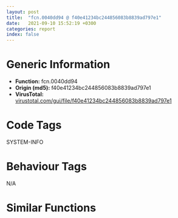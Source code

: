 ```yaml
---
layout: post
title:  "fcn.0040dd94 @ f40e41234bc244856083b8839ad797e1"
date:   2021-09-10 15:52:19 +0300
categories: report
index: false
---
```


# Generic Information
- **Function:** fcn.0040dd94
- **Origin (md5):** f40e41234bc244856083b8839ad797e1
- **VirusTotal:** [virustotal.com/gui/file/f40e41234bc244856083b8839ad797e1][virustotal_ref]

# Code Tags
<span class="tag" id="SYSTEM-INFO">SYSTEM-INFO</span>


# Behaviour Tags
<span class="bhv-tag" id="na">N/A</span>

# Similar Functions
<script type="text/javascript" src="https://www.gstatic.com/charts/loader.js"></script>
<script type="text/javascript">

    google.charts.load('current', {'packages':['corechart']});
    google.charts.setOnLoadCallback(drawChart);

    function drawChart() {
    var data = new google.visualization.DataTable();
        data.addColumn('number', 'X');
        data.addColumn('number', 'Y');
        data.addColumn({type: 'string', role: 'tooltip', 'p': {'html': true}});
        data.addColumn({'type': 'string', 'role': 'style'});
        
        data.addRows([
    [47.377655029296875, 47.68169021606445, '<b><a href="/report/fcn.0040dd94@f40e41234bc244856083b8839ad797e1">fcn.0040dd94</a><br>@f40e41234bc244856083b8839ad797e1</b><br>push ebp<br>mov ebp, esp<br>call dword[sym.imp.KERNEL32.dll_IsDebuggerPresent]<br>push 1<br>mov dword[0xb44c0c], eax<br>call fcn.0040d830<br>push dword[ebp+8]<br>call fcn.0040a8a9<br>cmp dword[0xb44c0c], 0<br>pop ecx<br>pop ecx<br>jne 0x40ddc4<br>push 1<br>call fcn.0040d830<br>pop ecx<br>push 0xc0000409<br>call fcn.0040a894<br>pop ecx<br>pop ebp<br>ret <br><eoc> ', 'point { fill-color: #e0440e; }'],
[124.57227325439453, -122.21884155273438, '<b><a href="/report/fcn.0040e2d4@01be4434cc5f975da87a4b25d209e100">fcn.0040e2d4</a><br>@01be4434cc5f975da87a4b25d209e100</b><br>push ebp<br>mov ebp, esp<br>call dword[sym.imp.KERNEL32.dll_IsDebuggerPresent]<br>push 1<br>mov dword[0xc15884], eax<br>call fcn.0040dd70<br>push dword[ebp+8]<br>call fcn.0040adde<br>cmp dword[0xc15884], 0<br>pop ecx<br>pop ecx<br>jne 0x40e304<br>push 1<br>call fcn.0040dd70<br>pop ecx<br>push 0xc0000409<br>call fcn.0040adc9<br>pop ecx<br>pop ebp<br>ret <br><eoc> ', 'null'],
[12.786504745483398, -86.52959442138672, '<b><a href="/report/fcn.0040cdf4@1fd683a7f72f257d6d6de6e845d6c40a">fcn.0040cdf4</a><br>@1fd683a7f72f257d6d6de6e845d6c40a</b><br>push ebp<br>mov ebp, esp<br>call dword[sym.imp.KERNEL32.dll_IsDebuggerPresent]<br>push 1<br>mov dword[0xc3520c], eax<br>call fcn.0040c890<br>push dword[ebp+8]<br>call fcn.00409903<br>cmp dword[0xc3520c], 0<br>pop ecx<br>pop ecx<br>jne 0x40ce24<br>push 1<br>call fcn.0040c890<br>pop ecx<br>push 0xc0000409<br>call fcn.004098ee<br>pop ecx<br>pop ebp<br>ret <br><eoc> ', 'null'],
[-103.56280517578125, 28.021799087524414, '<b><a href="/report/fcn.0040ed34@fec037c981b84fb9df87dac6521840c9">fcn.0040ed34</a><br>@fec037c981b84fb9df87dac6521840c9</b><br>push ebp<br>mov ebp, esp<br>call dword[sym.imp.KERNEL32.dll_IsDebuggerPresent]<br>push 1<br>mov dword[0xb6a50c], eax<br>call fcn.0040e7d0<br>push dword[ebp+8]<br>call fcn.0040b84d<br>cmp dword[0xb6a50c], 0<br>pop ecx<br>pop ecx<br>jne 0x40ed64<br>push 1<br>call fcn.0040e7d0<br>pop ecx<br>push 0xc0000409<br>call fcn.0040b838<br>pop ecx<br>pop ebp<br>ret <br><eoc> ', 'null'],
[72.30290985107422, 9.609672546386719, '<b><a href="/report/fcn.00414234@4643b8f5a3d13e435a65fc553546b71e">fcn.00414234</a><br>@4643b8f5a3d13e435a65fc553546b71e</b><br>push ebp<br>mov ebp, esp<br>call dword[sym.imp.KERNEL32.dll_IsDebuggerPresent]<br>push 1<br>mov dword[0xc6d484], eax<br>call fcn.00413cd0<br>push dword[ebp+8]<br>call fcn.00410d43<br>cmp dword[0xc6d484], 0<br>pop ecx<br>pop ecx<br>jne 0x414264<br>push 1<br>call fcn.00413cd0<br>pop ecx<br>push 0xc0000409<br>call fcn.00410d2e<br>pop ecx<br>pop ebp<br>ret <br><eoc> ', 'null'],
[-39.28407669067383, -91.73631286621094, '<b><a href="/report/fcn.004128f4@e5be9c1df6690f9880cc7a4e3bb82114">fcn.004128f4</a><br>@e5be9c1df6690f9880cc7a4e3bb82114</b><br>push ebp<br>mov ebp, esp<br>call dword[sym.imp.KERNEL32.dll_IsDebuggerPresent]<br>push 1<br>mov dword[0xb0e034], eax<br>call fcn.00412390<br>push dword[ebp+8]<br>call fcn.0040f3ff<br>cmp dword[0xb0e034], 0<br>pop ecx<br>pop ecx<br>jne 0x412924<br>push 1<br>call fcn.00412390<br>pop ecx<br>push 0xc0000409<br>call fcn.0040f3ea<br>pop ecx<br>pop ebp<br>ret <br><eoc> ', 'null'],
[-88.5329360961914, -49.97944259643555, '<b><a href="/report/fcn.0047fa9b@fb9b7d22bc1c143ac66b0575cbdd088d">fcn.0047fa9b</a><br>@fb9b7d22bc1c143ac66b0575cbdd088d</b><br>push ebp<br>mov ebp, esp<br>call dword[sym.imp.KERNEL32.dll_IsDebuggerPresent]<br>push 1<br>mov dword[0x4bd394], eax<br>call fcn.0048ac2f<br>push dword[ebp+8]<br>call fcn.004841b6<br>cmp dword[0x4bd394], 0<br>pop ecx<br>pop ecx<br>jne 0x47facb<br>push 1<br>call fcn.0048ac2f<br>pop ecx<br>push 0xc0000409<br>call fcn.004841a1<br>pop ecx<br>pop ebp<br>ret <br><eoc> ', 'null'],
[52.56770706176758, -32.32546615600586, '<b><a href="/report/fcn.0060679b@52d540e8e13e0f0bbb8946b2363a382d">fcn.0060679b</a><br>@52d540e8e13e0f0bbb8946b2363a382d</b><br>push ebp<br>mov ebp, esp<br>call dword[sym.imp.KERNEL32.dll_IsDebuggerPresent]<br>push 1<br>mov dword[0x6a0b4c], eax<br>call fcn.0060a1ec<br>push dword[ebp+8]<br>call fcn.0060a5da<br>cmp dword[0x6a0b4c], 0<br>pop ecx<br>pop ecx<br>jne 0x6067cb<br>push 1<br>call fcn.0060a1ec<br>pop ecx<br>push 0xc0000409<br>call fcn.0060a5c5<br>pop ecx<br>pop ebp<br>ret <br><eoc> ', 'null'],
[-67.22219848632812, -4.816611289978027, '<b><a href="/report/fcn.0042a19e@ba86269e5231930ee4def4088ddb8d19">fcn.0042a19e</a><br>@ba86269e5231930ee4def4088ddb8d19</b><br>push ebp<br>mov ebp, esp<br>call dword[sym.imp.KERNEL32.dll_IsDebuggerPresent]<br>push 1<br>mov dword[0x44c00c], eax<br>call fcn.0042afcf<br>push dword[ebp+8]<br>call fcn.00428ad5<br>cmp dword[0x44c00c], 0<br>pop ecx<br>pop ecx<br>jne 0x42a1ce<br>push 1<br>call fcn.0042afcf<br>pop ecx<br>push 0xc0000409<br>call fcn.00428ac0<br>pop ecx<br>pop ebp<br>ret <br><eoc> ', 'null'],
[157.37322998046875, 110.42034912109375, '<b><a href="/report/fcn.00410f64@3d0ec851566b617e7e4e75da3dd9651c">fcn.00410f64</a><br>@3d0ec851566b617e7e4e75da3dd9651c</b><br>push ebp<br>mov ebp, esp<br>call dword[sym.imp.KERNEL32.dll_IsDebuggerPresent]<br>push 1<br>mov dword[0xb949dc], eax<br>call fcn.00410a01<br>push dword[ebp+8]<br>call fcn.0040db12<br>cmp dword[0xb949dc], 0<br>pop ecx<br>pop ecx<br>jne 0x410f94<br>push 1<br>call fcn.00410a01<br>pop ecx<br>push 0xc0000409<br>call fcn.0040dafd<br>pop ecx<br>pop ebp<br>ret <br><eoc> ', 'null'],
[-104.6307144165039, -131.7160186767578, '<b><a href="/report/fcn.0040c9f4@f9b80f61ad003ebdee20dab4a0087d2a">fcn.0040c9f4</a><br>@f9b80f61ad003ebdee20dab4a0087d2a</b><br>push ebp<br>mov ebp, esp<br>call dword[sym.imp.KERNEL32.dll_IsDebuggerPresent]<br>push 1<br>mov dword[0xbbf5bc], eax<br>call fcn.0040c491<br>push dword[ebp+8]<br>call fcn.004095a2<br>cmp dword[0xbbf5bc], 0<br>pop ecx<br>pop ecx<br>jne 0x40ca24<br>push 1<br>call fcn.0040c491<br>pop ecx<br>push 0xc0000409<br>call fcn.0040958d<br>pop ecx<br>pop ebp<br>ret <br><eoc> ', 'null'],
[-156.8561553955078, 89.48047637939453, '<b><a href="/report/fcn.0040e006@470263fe7e7cc115b95cd041d643e3b5">fcn.0040e006</a><br>@470263fe7e7cc115b95cd041d643e3b5</b><br>push ebp<br>mov ebp, esp<br>call dword[sym.imp.KERNEL32.dll_IsDebuggerPresent]<br>push 1<br>mov dword[0x422ab4], eax<br>call fcn.0040f2f4<br>push dword[ebp+8]<br>call fcn.0040dff0<br>cmp dword[0x422ab4], 0<br>pop ecx<br>pop ecx<br>jne 0x40e036<br>push 1<br>call fcn.0040f2f4<br>pop ecx<br>push 0xc0000409<br>call fcn.0040dfd8<br>pop ecx<br>pop ebp<br>ret <br><eoc> ', 'null'],
[181.93408203125, -23.43210220336914, '<b><a href="/report/fcn.0047fa9b@152885a790b99953ce23874f0947b7bd">fcn.0047fa9b</a><br>@152885a790b99953ce23874f0947b7bd</b><br>push ebp<br>mov ebp, esp<br>call dword[sym.imp.KERNEL32.dll_IsDebuggerPresent]<br>push 1<br>mov dword[0x4bd394], eax<br>call fcn.0048ac2f<br>push dword[ebp+8]<br>call fcn.004841b6<br>cmp dword[0x4bd394], 0<br>pop ecx<br>pop ecx<br>jne 0x47facb<br>push 1<br>call fcn.0048ac2f<br>pop ecx<br>push 0xc0000409<br>call fcn.004841a1<br>pop ecx<br>pop ebp<br>ret <br><eoc> ', 'null'],
[-164.69015502929688, -28.850963592529297, '<b><a href="/report/fcn.00411c54@883dfc165005908f8666e487fe529d8c">fcn.00411c54</a><br>@883dfc165005908f8666e487fe529d8c</b><br>push ebp<br>mov ebp, esp<br>call dword[sym.imp.KERNEL32.dll_IsDebuggerPresent]<br>push 1<br>mov dword[0xc570ac], eax<br>call fcn.004116f0<br>push dword[ebp+8]<br>call fcn.0040e76b<br>cmp dword[0xc570ac], 0<br>pop ecx<br>pop ecx<br>jne 0x411c84<br>push 1<br>call fcn.004116f0<br>pop ecx<br>push 0xc0000409<br>call fcn.0040e756<br>pop ecx<br>pop ebp<br>ret <br><eoc> ', 'null'],
[-65.37675476074219, 170.41888427734375, '<b><a href="/report/fcn.0040c95a@c299206e1e94de2392d4dd9464d03d54">fcn.0040c95a</a><br>@c299206e1e94de2392d4dd9464d03d54</b><br>push ebp<br>mov ebp, esp<br>call dword[sym.imp.KERNEL32.dll_IsDebuggerPresent]<br>push 1<br>mov dword[0x43933c], eax<br>call fcn.00413d3c<br>push dword[ebp+8]<br>call fcn.0040aa93<br>cmp dword[0x43933c], 0<br>pop ecx<br>pop ecx<br>jne 0x40c98a<br>push 1<br>call fcn.00413d3c<br>pop ecx<br>push 0xc0000409<br>call fcn.0040aa7e<br>pop ecx<br>pop ebp<br>ret <br><eoc> ', 'null'],
[91.41606903076172, 68.19277954101562, '<b><a href="/report/fcn.00414694@fd17dad7a5809016e438b746adc04679">fcn.00414694</a><br>@fd17dad7a5809016e438b746adc04679</b><br>push ebp<br>mov ebp, esp<br>call dword[sym.imp.KERNEL32.dll_IsDebuggerPresent]<br>push 1<br>mov dword[0xb61804], eax<br>call fcn.00414130<br>push dword[ebp+8]<br>call fcn.004111a3<br>cmp dword[0xb61804], 0<br>pop ecx<br>pop ecx<br>jne 0x4146c4<br>push 1<br>call fcn.00414130<br>pop ecx<br>push 0xc0000409<br>call fcn.0041118e<br>pop ecx<br>pop ebp<br>ret <br><eoc> ', 'null'],
[63.67280960083008, 116.3243408203125, '<b><a href="/report/fcn.0040f884@dd7278b699f8b751b4e28f3abe51fa08">fcn.0040f884</a><br>@dd7278b699f8b751b4e28f3abe51fa08</b><br>push ebp<br>mov ebp, esp<br>call dword[sym.imp.KERNEL32.dll_IsDebuggerPresent]<br>push 1<br>mov dword[0xbe5944], eax<br>call fcn.0040f320<br>push dword[ebp+8]<br>call fcn.0040c390<br>cmp dword[0xbe5944], 0<br>pop ecx<br>pop ecx<br>jne 0x40f8b4<br>push 1<br>call fcn.0040f320<br>pop ecx<br>push 0xc0000409<br>call fcn.0040c37b<br>pop ecx<br>pop ebp<br>ret <br><eoc> ', 'null'],
[24.346906661987305, 6.967499256134033, '<b><a href="/report/fcn.00435b09@d96761eb00d2d97e2b6f5ffffed0b46a">fcn.00435b09</a><br>@d96761eb00d2d97e2b6f5ffffed0b46a</b><br>push ebp<br>mov ebp, esp<br>call dword[sym.imp.KERNEL32.dll_IsDebuggerPresent]<br>push 1<br>mov dword[0x4c50e4], eax<br>call fcn.004354c0<br>push dword[ebp+8]<br>call fcn.0042a395<br>cmp dword[0x4c50e4], 0<br>pop ecx<br>pop ecx<br>jne 0x435b39<br>push 1<br>call fcn.004354c0<br>pop ecx<br>push 0xc0000409<br>call fcn.0042a380<br>pop ecx<br>pop ebp<br>ret <br><eoc> ', 'null'],
[118.41548156738281, 21.824800491333008, '<b><a href="/report/fcn.00411724@e69fcfbd512770c44a9d6b90a42edeb0">fcn.00411724</a><br>@e69fcfbd512770c44a9d6b90a42edeb0</b><br>push ebp<br>mov ebp, esp<br>call dword[sym.imp.KERNEL32.dll_IsDebuggerPresent]<br>push 1<br>mov dword[0xb95964], eax<br>call fcn.004111c1<br>push dword[ebp+8]<br>call fcn.0040e2d2<br>cmp dword[0xb95964], 0<br>pop ecx<br>pop ecx<br>jne 0x411754<br>push 1<br>call fcn.004111c1<br>pop ecx<br>push 0xc0000409<br>call fcn.0040e2bd<br>pop ecx<br>pop ebp<br>ret <br><eoc> ', 'null'],
[-2.8661272525787354, 44.82802200317383, '<b><a href="/report/fcn.10124b4e@e5d49e0823e602f2ee948ac39d32c1eb">fcn.10124b4e</a><br>@e5d49e0823e602f2ee948ac39d32c1eb</b><br>push ebp<br>mov ebp, esp<br>call dword[sym.imp.KERNEL32.dll_IsDebuggerPresent]<br>push 1<br>mov dword[0x101a48f4], eax<br>call fcn.1012d8fa<br>push dword[ebp+8]<br>call fcn.101291a8<br>cmp dword[0x101a48f4], 0<br>pop ecx<br>pop ecx<br>jne 0x10124b7e<br>push 1<br>call fcn.1012d8fa<br>pop ecx<br>push 0xc0000409<br>call fcn.10129193<br>pop ecx<br>pop ebp<br>ret <br><eoc> ', 'null'],
[8.621166229248047, -38.12348937988281, '<b><a href="/report/fcn.00409404@71550f1ee4f4626545a4bffe6d950f12">fcn.00409404</a><br>@71550f1ee4f4626545a4bffe6d950f12</b><br>push ebp<br>mov ebp, esp<br>call dword[sym.imp.KERNEL32.dll_IsDebuggerPresent]<br>push 1<br>mov dword[0x445189c], eax<br>call fcn.00408ea0<br>push dword[ebp+8]<br>call fcn.00405f13<br>cmp dword[0x445189c], 0<br>pop ecx<br>pop ecx<br>jne 0x409434<br>push 1<br>call fcn.00408ea0<br>pop ecx<br>push 0xc0000409<br>call fcn.00405efe<br>pop ecx<br>pop ebp<br>ret <br><eoc> ', 'null'],
[2.831676483154297, 131.16903686523438, '<b><a href="/report/fcn.0040ff94@4e7335a256154dbc07a5bd862e9622fe">fcn.0040ff94</a><br>@4e7335a256154dbc07a5bd862e9622fe</b><br>push ebp<br>mov ebp, esp<br>call dword[sym.imp.KERNEL32.dll_IsDebuggerPresent]<br>push 1<br>mov dword[0xb86b34], eax<br>call fcn.0040fa30<br>push dword[ebp+8]<br>call fcn.0040caab<br>cmp dword[0xb86b34], 0<br>pop ecx<br>pop ecx<br>jne 0x40ffc4<br>push 1<br>call fcn.0040fa30<br>pop ecx<br>push 0xc0000409<br>call fcn.0040ca96<br>pop ecx<br>pop ebp<br>ret <br><eoc> ', 'null'],
[-36.03801727294922, -43.22214126586914, '<b><a href="/report/fcn.00410854@c5a9328b4292c431a6e3f48185308528">fcn.00410854</a><br>@c5a9328b4292c431a6e3f48185308528</b><br>push ebp<br>mov ebp, esp<br>call dword[sym.imp.KERNEL32.dll_IsDebuggerPresent]<br>push 1<br>mov dword[0xbfc8dc], eax<br>call fcn.004102f0<br>push dword[ebp+8]<br>call fcn.0040d369<br>cmp dword[0xbfc8dc], 0<br>pop ecx<br>pop ecx<br>jne 0x410884<br>push 1<br>call fcn.004102f0<br>pop ecx<br>push 0xc0000409<br>call fcn.0040d354<br>pop ecx<br>pop ebp<br>ret <br><eoc> ', 'null'],
[-28.549793243408203, 88.41968536376953, '<b><a href="/report/fcn.00412824@2e1edbc8d641dbbe3e09e9f1f72cd2fc">fcn.00412824</a><br>@2e1edbc8d641dbbe3e09e9f1f72cd2fc</b><br>push ebp<br>mov ebp, esp<br>call dword[sym.imp.KERNEL32.dll_IsDebuggerPresent]<br>push 1<br>mov dword[0xc0807c], eax<br>call fcn.004122c0<br>push dword[ebp+8]<br>call fcn.0040f337<br>cmp dword[0xc0807c], 0<br>pop ecx<br>pop ecx<br>jne 0x412854<br>push 1<br>call fcn.004122c0<br>pop ecx<br>push 0xc0000409<br>call fcn.0040f322<br>pop ecx<br>pop ebp<br>ret <br><eoc> ', 'null'],
[-20.186330795288086, 1.9016305208206177, '<b><a href="/report/fcn.0047fa9b@912f1d013a0d6151bc7a7cef6da1b2a0">fcn.0047fa9b</a><br>@912f1d013a0d6151bc7a7cef6da1b2a0</b><br>push ebp<br>mov ebp, esp<br>call dword[sym.imp.KERNEL32.dll_IsDebuggerPresent]<br>push 1<br>mov dword[0x4bd394], eax<br>call fcn.0048ac2f<br>push dword[ebp+8]<br>call fcn.004841b6<br>cmp dword[0x4bd394], 0<br>pop ecx<br>pop ecx<br>jne 0x47facb<br>push 1<br>call fcn.0048ac2f<br>pop ecx<br>push 0xc0000409<br>call fcn.004841a1<br>pop ecx<br>pop ebp<br>ret <br><eoc> ', 'null'],
[-49.909786224365234, 41.060813903808594, '<b><a href="/report/fcn.00411934@90aa43862e75a7f78f2655241632f0e5">fcn.00411934</a><br>@90aa43862e75a7f78f2655241632f0e5</b><br>push ebp<br>mov ebp, esp<br>call dword[sym.imp.KERNEL32.dll_IsDebuggerPresent]<br>push 1<br>mov dword[0xba320c], eax<br>call fcn.004113d0<br>push dword[ebp+8]<br>call fcn.0040e43f<br>cmp dword[0xba320c], 0<br>pop ecx<br>pop ecx<br>jne 0x411964<br>push 1<br>call fcn.004113d0<br>pop ecx<br>push 0xc0000409<br>call fcn.0040e42a<br>pop ecx<br>pop ebp<br>ret <br><eoc> ', 'null'],
[63.66067886352539, -80.30973052978516, '<b><a href="/report/fcn.00411894@6e195fbdf6b398dc597c28abc7c7a2ae">fcn.00411894</a><br>@6e195fbdf6b398dc597c28abc7c7a2ae</b><br>push ebp<br>mov ebp, esp<br>call dword[sym.imp.KERNEL32.dll_IsDebuggerPresent]<br>push 1<br>mov dword[0xc44844], eax<br>call fcn.00411330<br>push dword[ebp+8]<br>call fcn.0040e3a9<br>cmp dword[0xc44844], 0<br>pop ecx<br>pop ecx<br>jne 0x4118c4<br>push 1<br>call fcn.00411330<br>pop ecx<br>push 0xc0000409<br>call fcn.0040e394<br>pop ecx<br>pop ebp<br>ret <br><eoc> ', 'null'],
[103.32655334472656, -36.17652893066406, '<b><a href="/report/fcn.00413df4@d3b17e7234a8b4bee51cf688dbfdf6d0">fcn.00413df4</a><br>@d3b17e7234a8b4bee51cf688dbfdf6d0</b><br>push ebp<br>mov ebp, esp<br>call dword[sym.imp.KERNEL32.dll_IsDebuggerPresent]<br>push 1<br>mov dword[0xb97964], eax<br>call fcn.00413890<br>push dword[ebp+8]<br>call fcn.0041090b<br>cmp dword[0xb97964], 0<br>pop ecx<br>pop ecx<br>jne 0x413e24<br>push 1<br>call fcn.00413890<br>pop ecx<br>push 0xc0000409<br>call fcn.004108f6<br>pop ecx<br>pop ebp<br>ret <br><eoc> ', 'null'],
[22.66909408569336, 84.51923370361328, '<b><a href="/report/fcn.0040e734@5d44fc96ec059e83cbab5efb708e5e9e">fcn.0040e734</a><br>@5d44fc96ec059e83cbab5efb708e5e9e</b><br>push ebp<br>mov ebp, esp<br>call dword[sym.imp.KERNEL32.dll_IsDebuggerPresent]<br>push 1<br>mov dword[0xbcace4], eax<br>call fcn.0040e1d0<br>push dword[ebp+8]<br>call fcn.0040b247<br>cmp dword[0xbcace4], 0<br>pop ecx<br>pop ecx<br>jne 0x40e764<br>push 1<br>call fcn.0040e1d0<br>pop ecx<br>push 0xc0000409<br>call fcn.0040b232<br>pop ecx<br>pop ebp<br>ret <br><eoc> ', 'null'],
[-78.68777465820312, 83.48068237304688, '<b><a href="/report/fcn.00658234@8c848ad89aab40a1738b363a37856125">fcn.00658234</a><br>@8c848ad89aab40a1738b363a37856125</b><br>push ebp<br>mov ebp, esp<br>call dword[sym.imp.KERNEL32.dll_IsDebuggerPresent]<br>push 1<br>mov dword[0x46fe09c], eax<br>call fcn.00657cd0<br>push dword[ebp+8]<br>call fcn.00654d4c<br>cmp dword[0x46fe09c], 0<br>pop ecx<br>pop ecx<br>jne 0x658264<br>push 1<br>call fcn.00657cd0<br>pop ecx<br>push 0xc0000409<br>call fcn.00654d37<br>pop ecx<br>pop ebp<br>ret <br><eoc> ', 'null'],
[15.332799911499023, -163.08184814453125, '<b><a href="/report/fcn.00410cc4@22e4fd0c4b1c614e2ac3f6bd9999bcbd">fcn.00410cc4</a><br>@22e4fd0c4b1c614e2ac3f6bd9999bcbd</b><br>push ebp<br>mov ebp, esp<br>call dword[sym.imp.KERNEL32.dll_IsDebuggerPresent]<br>push 1<br>mov dword[0xc0f944], eax<br>call fcn.00410760<br>push dword[ebp+8]<br>call fcn.0040d7d9<br>cmp dword[0xc0f944], 0<br>pop ecx<br>pop ecx<br>jne 0x410cf4<br>push 1<br>call fcn.00410760<br>pop ecx<br>push 0xc0000409<br>call fcn.0040d7c4<br>pop ecx<br>pop ebp<br>ret <br><eoc> ', 'null'],

        ]);

    var options = {
        title: 'Similarity Plot',
        legend: 'none',
        colors: ['#dedbd9', '#e6693e', '#ec8f6e', '#f3b49f', '#f6c7b6'],
        tooltip: {isHtml: true, trigger: 'both'},
        explorer: {
        actions: ["dragToZoom", "rightClickToReset"],
        },
        chartArea: {
        width: '80%',
        height: '80%'
        },
        width: '100%',
        height: '100%'
    };

    var chart = new google.visualization.ScatterChart(document.getElementById('chart_div'));

    chart.draw(data, options);
    }
    
</script>


<div id="chart_div" style="width: 100%px; height: 100%;"></div>

# Disassembled Code
{% highlight nasm %}

push ebp
mov ebp, esp
call dword[sym.imp.KERNEL32.dll_IsDebuggerPresent]
push 1
mov dword[0xb44c0c], eax
call fcn.0040d830
push dword[ebp+8]
call fcn.0040a8a9
cmp dword[0xb44c0c], 0
pop ecx
pop ecx
jne 0x40ddc4
push 1
call fcn.0040d830
pop ecx
push 0xc0000409
call fcn.0040a894
pop ecx
pop ebp
ret

{% endhighlight %}

[virustotal_ref]: https://www.virustotal.com/gui/file/f40e41234bc244856083b8839ad797e1